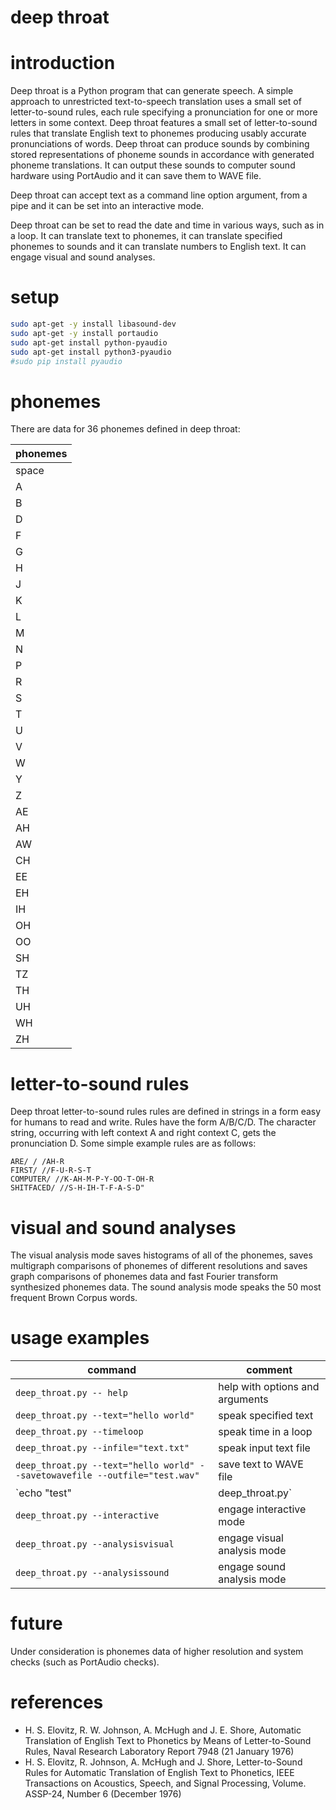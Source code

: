 # deep throat

# introduction

Deep throat is a Python program that can generate speech. A simple approach to unrestricted text-to-speech translation uses a small set of letter-to-sound rules, each rule specifying a pronunciation for one or more letters in some context. Deep throat features a small set of letter-to-sound rules that translate English text to phonemes producing usably accurate pronunciations of words. Deep throat can produce sounds by combining stored representations of phoneme sounds in accordance with generated phoneme translations. It can output these sounds to computer sound hardware using PortAudio and it can save them to WAVE file.

Deep throat can accept text as a command line option argument, from a pipe and it can be set into an interactive mode.

Deep throat can be set to read the date and time in various ways, such as in a loop. It can translate text to phonemes, it can translate specified phonemes to sounds and it can translate numbers to English text. It can engage visual and sound analyses.

# setup

```Bash
sudo apt-get -y install libasound-dev
sudo apt-get -y install portaudio
sudo apt-get install python-pyaudio
sudo apt-get install python3-pyaudio
#sudo pip install pyaudio
```

# phonemes

There are data for 36 phonemes defined in deep throat:

|**phonemes**|
|------------|
|space       |
|A           |
|B           |
|D           |
|F           |
|G           |
|H           |
|J           |
|K           |
|L           |
|M           |
|N           |
|P           |
|R           |
|S           |
|T           |
|U           |
|V           |
|W           |
|Y           |
|Z           |
|AE          |
|AH          |
|AW          |
|CH          |
|EE          |
|EH          |
|IH          |
|OH          |
|OO          |
|SH          |
|TZ          |
|TH          |
|UH          |
|WH          |
|ZH          |

# letter-to-sound rules

Deep throat letter-to-sound rules rules are defined in strings in a form easy for humans to read and write. Rules have the form A/B/C/D. The character string, occurring with left context A and right context C, gets the pronunciation D. Some simple example rules are as follows:

```
ARE/ / /AH-R
FIRST/ //F-U-R-S-T
COMPUTER/ //K-AH-M-P-Y-OO-T-OH-R
SHITFACED/ //S-H-IH-T-F-A-S-D"
```

# visual and sound analyses

The visual analysis mode saves histograms of all of the phonemes, saves multigraph comparisons of phonemes of different resolutions and saves graph comparisons of phonemes data and fast Fourier transform synthesized phonemes data. The sound analysis mode speaks the 50 most frequent Brown Corpus words.

# usage examples

|**command**                                                                |**comment**                    |
|---------------------------------------------------------------------------|-------------------------------|
|`deep_throat.py -- help`                                                   |help with options and arguments|
|`deep_throat.py --text="hello world"`                                      |speak specified text           |
|`deep_throat.py --timeloop`                                                |speak time in a loop           |
|`deep_throat.py --infile="text.txt"`                                       |speak input text file          |
|`deep_throat.py --text="hello world" --savetowavefile --outfile="test.wav"`|save text to WAVE file         |
|`echo "test" | deep_throat.py`                                             |speak pipe text                |
|`deep_throat.py --interactive`                                             |engage interactive mode        |
|`deep_throat.py --analysisvisual`                                          |engage visual analysis mode    |
|`deep_throat.py --analysissound`                                           |engage sound analysis mode     |

# future

Under consideration is phonemes data of higher resolution and system checks (such as PortAudio checks).

# references

- H. S. Elovitz, R. W. Johnson, A. McHugh and J. E. Shore, Automatic Translation of English Text to Phonetics by Means of Letter-to-Sound Rules, Naval Research Laboratory Report 7948 (21 January 1976)
- H. S. Elovitz, R. Johnson, A. McHugh and J. Shore, Letter-to-Sound Rules for Automatic Translation of English Text to Phonetics, IEEE Transactions on Acoustics, Speech, and Signal Processing, Volume. ASSP-24, Number 6 (December 1976)
